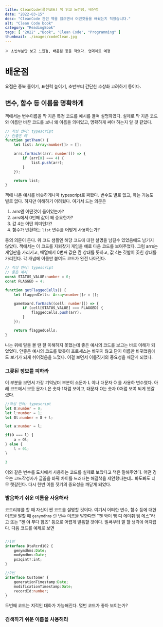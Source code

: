 ```yaml
---
title: CleanCode(클린코드) 책 읽고 느낀점, 배운점 
date: "2022-03-15"
desc: "CleanCode 관련 책을 읽으면서 어떤것들을 배웠는지 적었습니다."
alt: "Clean Code book"
category: "ReadingBook"
tags: [ "2022" ,"Book", "Clean Code", "Programming" ]
thumbnail: ./images/codeClean.jpg
---
```


`※ 초반부분만 보고 느낀점, 배운점 등을 적었다. 업데이트 예정`

# 배운점

요점은 중복 줄이기, 표현력 높이기, 초반부터 간단한 추상화 고려하기 등이다.

## 변수, 함수 등 이름을 명확하게

책에서는 변수이름을 막 지은 특정 코드를 예시를 들며 설명하였다. 실제로 막 지은 코드와 이름만 바꾼 코드를 보니 왜 이름을 의미있고, 명확하게 써야 하는지 알 것 같았다.

```typescript
// 작성 언어: typescript
// 안좋은 예
function getThem() {
    let list: Array<number[]> = [];

    arrs.forEach((arr: number[]) => {
        if (arr[0] === 4) {
            list.push(arr);
        }
    });

    return list;
}

```

책에 나온 예시를 비슷하게나마 typescript로 짜봤다. 변수도 별로 없고, 하는 기능도 별로 없다. 하지만 이해하기 어려웠다. 여기서 드는 의문은

1. arrs엔 어떤것이 들어있는가?
2. arrs에서 0번째 값이 왜 중요한가?
3. 값 4는 어떤 의미인가?
4. 함수가 반환하는 `list` 변수를 어떻게 사용하는가?

등의 의문이 든다. 위 코드 샘플엔 해당 코드에 대한 설명을 남길수 있었음에도 남기지 않았다. 
책에서는 이 코드를 지뢰찾기 게임을 예로 다음 코드를 보여주었다. 그럼 arrs는 게임판을 가리키고, 배열에서 0번째
값은 칸 상태를 뜻하고, 값 4는 깃발이 꽂힌 상태를 가리킨다. 각 개념에 이름만 붙여도 코드가 완전 나아진다.

```typescript
// 작성 언어: typescript
// 좋은 예시
const STATUS_VALUE:number = 0;
const FLAGGED = 4;

function getFlaggedCells() {
    let flaggedCells: Array<number[]> = [];

    gameBoard.forEach((cell: number[]) => {
        if (cell[STATUS_VALUE] === FLAGGED) {
            flaggedCells.push(arr);
        }
    });

    return flaggedCells;
}

```
나는 위에 말을 볼 땐 잘 이해하지 못했는데 좋은 예시의 코드를 보고는 바로 이해가 되었었다.
안좋은 예시의 코드를 봤듯이 프로세스는 바뀌지 않고 단지 이름만 바뀌었음에도 보기가 되게 쉬어졌음을 느꼈다.
이걸 보면서 이름짓기의 중요성을 깨닫게 되었다.

### 그릇된 정보를 피하라

이 부분을 보면서 가장 기억났더 부분이 소문자 L 이나 대문자 O 를 사용하 변수였다. 아래 코드에서 보듯 문자 L은 숫자 1처럼 보이고,
대문자 O는 숫자 0처럼 보여 되게 햇갈렸다.

```typescript
//작성 언어: typescript
let O:number = 0;
let l:number = 1;
let Ol:number = O + l;

let a:number = l;

if(O === l) {
    a = Ol;
} else {
    l = 01;
}

3
```
이와 같은 변수를 도처에서 사용하는 코드를 실제로 보았다고 책은 말해주었다. 어떤 경우는 코드작성자가 글꼴을 바꿔 차이를 드러내는
해결책을 제안했다는데.. 봐도봐도 너무 햇갈린다. 다시 한번 이름 짓기의 중요성을 깨닫게 되었다.

### 발음하기 쉬운 이름을 사용해라

코드리뷰를 할 때 자신이 짠 코드를 설명할 것이다. 여기서 어떠한 변수, 함수 등에 대한 이름을 말할 때 `genymdhms` 란 변수 이름을 말한다면
"젠 와이 엠 디 에이취 엠 에스"라고 또는 "젠 야 무다 힘즈" 등으로 어렵게 발음할 것이다. 벌써부터 말 할 생각에 어지럽다.
다음 코드를 예제로 보면
```typescript

//1번
interface DtaRcrd102 {
    genymdhms:Date;
    modymdhms:Date;
    pszqint?:int;
}

//2번
interface Customer {
    generationTimestamp:Date;
    modificationTimestamp:Date;
    recordId:number;
}
```
두번째 코드는 지적인 대화가 가능해진다. 몇번 코드가 좋아 보이는가?

### 검색하기 쉬운 이름을 사용해라
